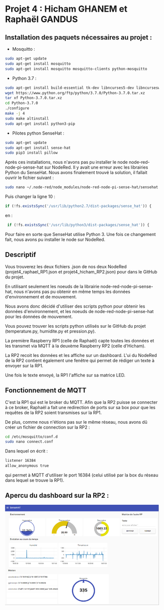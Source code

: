 # Projet 4 : Hicham GHANEM et Raphaël GANDUS

## Installation des paquets nécessaires au projet : 
- Mosquitto :
```bash
sudo apt-get update
sudo apt-get install mosquitto
sudo apt-get install mosquitto mosquitto-clients python-mosquitto
```

- Python 3.7 :
```bash
sudo apt-get install build-essential tk-dev libncurses5-dev libncursesw5-dev libreadline6-dev libdb5.3-dev libgdbm-dev libsqlite3-dev libssl-dev libbz2-dev libexpat1-dev liblzma-dev zlib1g-dev libffi-dev -y
wget https://www.python.org/ftp/python/3.7.0/Python-3.7.0.tar.xz
tar xf Python-3.7.0.tar.xz
cd Python-3.7.0
./configure
make -j 4
sudo make altinstall
sudo apt-get install python3-pip
```

- Pilotes python SenseHat :
```bash
sudo apt-get update
sudo apt-get install sense-hat
sudo pip3 install pillow
```

Après ces installations, nous n'avons pas pu installer le node node-red-node-pi-sense-hat sur NodeRed.
Il y avait une erreur avec les librairies Python du SenseHat.
Nous avons finalement trouvé la solution, il fallait ouvrir le fichier suivant :
```bash
sudo nano ~/.node-red/node_modules/node-red-node-pi-sense-hat/sensehat.js
``` 
Puis changer la ligne 10 :
```javascript
if (!fs.existsSync('/usr/lib/python2.7/dist-packages/sense_hat')) {
```
en : 
```javascript
 if (!fs.existsSync('/usr/lib/python3/dist-packages/sense_hat')) {
```
Pour faire en sorte que SenseHat utilise Python 3.
Une fois ce changement fait, nous avons pu installer le node sur NodeRed.

## Descriptif 
Vous trouverez les deux fichiers .json de nos deux NodeRed (projet4_raphael_RP1.json et projet4_hicham_RP2.json) pour dans le GitHub du projet.

En utilisant seulement les noeuds de la librairie node-red-node-pi-sense-hat, nous n'avons pas pu obtenir en même temps les données d'environnement et de mouvement.

Nous avons donc décidé d'utiliser des scripts python pour obtenir les données d'environnement, et les noeuds de node-red-node-pi-sense-hat pour les données de mouvement.

Vous pouvez trouver les scripts python utilisés sur le GitHub du projet (temperature.py, humidite.py et pression.py).

La première Raspberry RP1 (celle de Raphaël) capte toutes les données et les transmet via MQTT à la deuxème Raspberry RP2 (celle d'Hicham).

La RP2 recoit les données et les affiche sur un dashboard. L'ui du NodeRed de la RP2 contient également une fenêtre qui permet de rédiger un texte à envoyer sur la RP1.

Une fois le texte envoyé, la RP1 l'affiche sur sa matrice LED.  

## Fonctionnement de MQTT
C'est la RP1 qui est le broker du MQTT. Afin que la RP2 puisse se connecter à ce broker, Raphaël a fait une redirection de ports sur sa box pour que les requêtes de la RP2 soient transmises sur la RP1.

De plus, comme nous n'étions pas sur le même réseau, nous avons dû créer un fichier de connection sur la RP2 :
```bash
cd /etc/mosquitto/conf.d
sudo nano connect.conf
```
Dans lequel on écrit :
```bash
listener 16384
allow_anonymous true
```
qui permet à MQTT d'utiliser le port 16384 (celui utilisé par la box du réseau dans lequel se trouve la RP1).

## Apercu du dashboard sur la RP2 : 
![dashboard_RP2](./dashboard_RP2.jpg)
